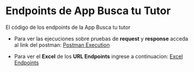 # Endpoints de App Busca tu Tutor
El código de los endpoints de la App Busca tu tutor

* Para ver las ejecuciones sobre pruebas de **request**  y **response**
acceda al link del postman:
[Postman Execution](https://documenter.getpostman.com/view/17242448/UVXokYuu)

* Para ver el **Excel** de los **URL Endpoints** ingrese a continuacion:
[Excel Endpoints](https://docs.google.com/spreadsheets/d/1fTY-7J-MDikv4pDtgew39vzyn-2Ni0brTyo46HH6BGE/edit)

